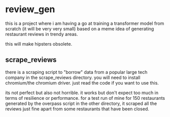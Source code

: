 # review_gen

this is a project where i am having a go at training a transformer model from scratch (it will be very very small) based on a meme idea of generating restaurant reviews in trendy areas.

this will make hipsters obsolete.

## scrape_reviews

there is a scraping script to "borrow" data from a popular large tech company in the scrape_reviews directory. you will need to install chromium/the chromium driver. just read the code if you want to use this.

its not perfect but also not horrible. it works but don't expect too much in terms of resilience or performance. for a test run of mine for 150 restaurants generated by the overpass script in the other directory, it scraped all the reviews just fine apart from some restaurants that have been closed.
